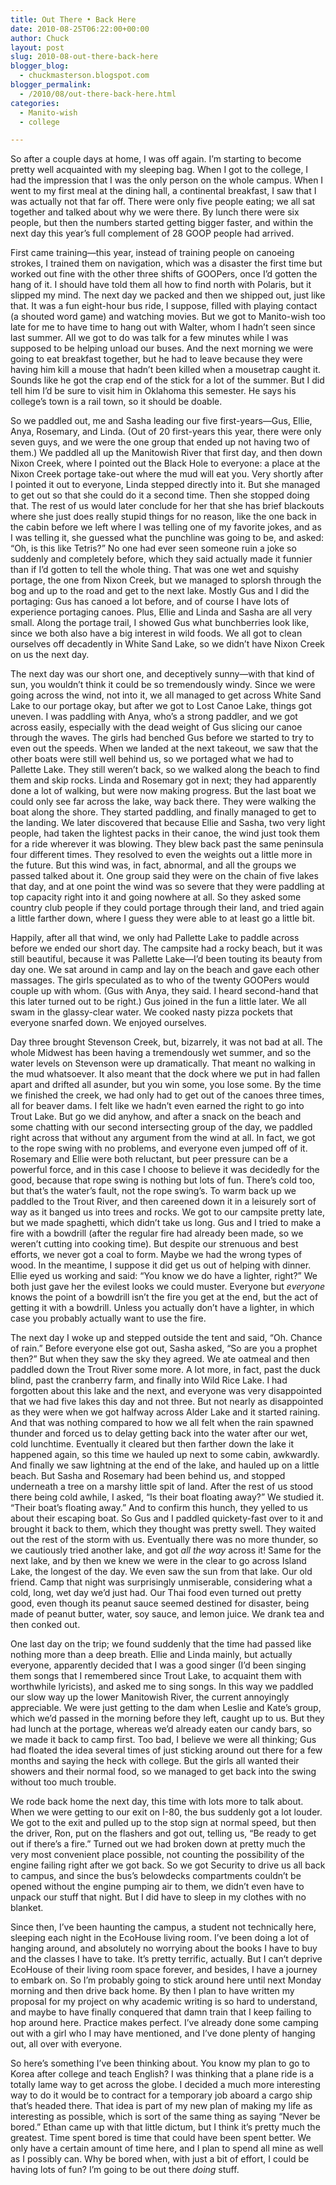 ```yaml
---
title: Out There • Back Here
date: 2010-08-25T06:22:00+00:00
author: Chuck
layout: post
slug: 2010-08-out-there-back-here
blogger_blog:
  - chuckmasterson.blogspot.com
blogger_permalink:
  - /2010/08/out-there-back-here.html
categories:
  - Manito-wish
  - college

---
```

So after a couple days at home, I was off again. I’m starting to become pretty
well acquainted with my sleeping bag. When I got to the college, I had the
impression that I was the only person on the whole campus. When I went to my
first meal at the dining hall, a continental breakfast, I saw that I was
actually not that far off. There were only five people eating; we all sat
together and talked about why we were there. By lunch there were six people,
but then the numbers started getting bigger faster, and within the next day
this year’s full complement of 28 GOOP people had arrived. 

First came training—this year, instead of training people on canoeing strokes,
I trained them on navigation, which was a disaster the first time but worked
out fine with the other three shifts of GOOPers, once I’d gotten the hang of
it. I should have told them all how to find north with Polaris, but it slipped
my mind. The next day we packed and then we shipped out, just like that. It was
a fun eight-hour bus ride, I suppose, filled with playing contact (a shouted
word game) and watching movies. But we got to Manito-wish too late for me to
have time to hang out with Walter, whom I hadn’t seen since last summer. All we
got to do was talk for a few minutes while I was supposed to be helping unload
our buses. And the next morning we were going to eat breakfast together, but he
had to leave because they were having him kill a mouse that hadn’t been killed
when a mousetrap caught it. Sounds like he got the crap end of the stick for a
lot of the summer. But I did tell him I’d be sure to visit him in Oklahoma this
semester. He says his college’s town is a rail town, so it should be doable.

So we paddled out, me and Sasha leading our five first-years—Gus, Ellie, Anya,
Rosemary, and Linda. (Out of 20 first-years this year, there were only seven
guys, and we were the one group that ended up not having two of them.) We
paddled all up the Manitowish River that first day, and then down Nixon Creek,
where I pointed out the Black Hole to everyone: a place at the Nixon Creek
portage take-out where the mud will eat you. Very shortly after I pointed it
out to everyone, Linda stepped directly into it. But she managed to get out so
that she could do it a second time. Then she stopped doing that. The rest of us
would later conclude for her that she has brief blackouts where she just does
really stupid things for no reason, like the one back in the cabin before we
left where I was telling one of my favorite jokes, and as I was telling it, she
guessed what the punchline was going to be, and asked: “Oh, is this like
Tetris?” No one had ever seen someone ruin a joke so suddenly and completely
before, which they said actually made it funnier than if I’d gotten to tell the
whole thing. That was one wet and squishy portage, the one from Nixon Creek,
but we managed to splorsh through the bog and up to the road and get to the
next lake. Mostly Gus and I did the portaging: Gus has canoed a lot before, and
of course I have lots of experience portaging canoes. Plus, Ellie and Linda and
Sasha are all very small. Along the portage trail, I showed Gus what
bunchberries look like, since we both also have a big interest in wild foods.
We all got to clean ourselves off decadently in White Sand Lake, so we didn’t
have Nixon Creek on us the next day.

The next day was our short one, and deceptively sunny—with that kind of sun,
you wouldn’t think it could be so tremendously windy. Since we were going
across the wind, not into it, we all managed to get across White Sand Lake to
our portage okay, but after we got to Lost Canoe Lake, things got uneven. I was
paddling with Anya, who’s a strong paddler, and we got across easily,
especially with the dead weight of Gus slicing our canoe through the waves. The
girls had benched Gus before we started to try to even out the speeds. When we
landed at the next takeout, we saw that the other boats were still well behind
us, so we portaged what we had to Pallette Lake. They still weren’t back, so we
walked along the beach to find them and skip rocks. Linda and Rosemary got in
next; they had apparently done a lot of walking, but were now making progress.
But the last boat we could only see far across the lake, way back there. They
were walking the boat along the shore. They started paddling, and finally
managed to get to the landing. We later discovered that because Ellie and
Sasha, two very light people, had taken the lightest packs in their canoe, the
wind just took them for a ride wherever it was blowing. They blew back past the
same peninsula four different times. They resolved to even the weights out a
little more in the future. But this wind was, in fact, abnormal, and all the
groups we passed talked about it. One group said they were on the chain of five
lakes that day, and at one point the wind was so severe that they were paddling
at top capacity right into it and going nowhere at all. So they asked some
country club people if they could portage through their land, and tried again a
little farther down, where I guess they were able to at least go a little bit.

Happily, after all that wind, we only had Pallette Lake to paddle across before
we ended our short day. The campsite had a rocky beach, but it was still
beautiful, because it was Pallette Lake—I’d been touting its beauty from day
one. We sat around in camp and lay on the beach and gave each other massages.
The girls speculated as to who of the twenty GOOPers would couple up with whom.
(Gus with Anya, they said. I heard second-hand that this later turned out to be
right.) Gus joined in the fun a little later. We all swam in the glassy-clear
water. We cooked nasty pizza pockets that everyone snarfed down. We enjoyed
ourselves.

Day three brought Stevenson Creek, but, bizarrely, it was not bad at all. The
whole Midwest has been having a tremendously wet summer, and so the water
levels on Stevenson were up dramatically. That meant no walking in the mud
whatsoever. It also meant that the dock where we put in had fallen apart and
drifted all asunder, but you win some, you lose some. By the time we finished
the creek, we had only had to get out of the canoes three times, all for beaver
dams. I felt like we hadn’t even earned the right to go into Trout Lake. But go
we did anyhow, and after a snack on the beach and some chatting with our second
intersecting group of the day, we paddled right across that without any
argument from the wind at all. In fact, we got to the rope swing with no
problems, and everyone even jumped off of it. Rosemary and Ellie were both
reluctant, but peer pressure can be a powerful force, and in this case I choose
to believe it was decidedly for the good, because that rope swing is nothing
but lots of fun. There’s cold too, but that’s the water’s fault, not the rope
swing’s. To warm back up we paddled to the Trout River, and then careened down
it in a leisurely sort of way as it banged us into trees and rocks. We got to
our campsite pretty late, but we made spaghetti, which didn’t take us long. Gus
and I tried to make a fire with a bowdrill (after the regular fire had already
been made, so we weren’t cutting into cooking time). But despite our strenuous
and best efforts, we never got a coal to form. Maybe we had the wrong types of
wood. In the meantime, I suppose it did get us out of helping with dinner.
Ellie eyed us working and said: “You know we do have a lighter, right?” We both
just gave her the evilest looks we could muster. Everyone but *everyone* knows
the point of a bowdrill isn’t the fire you get at the end, but the act of
getting it with a bowdrill. Unless you actually don’t have a lighter, in which
case you probably actually want to use the fire.

The next day I woke up and stepped outside the tent and said, “Oh. Chance of
rain.” Before everyone else got out, Sasha asked, “So are you a prophet then?”
But when they saw the sky they agreed. We ate oatmeal and then paddled down the
Trout River some more. A lot more, in fact, past the duck blind, past the
cranberry farm, and finally into Wild Rice Lake. I had forgotten about this
lake and the next, and everyone was very disappointed that we had five lakes
this day and not three. But not nearly as disappointed as they were when we got
halfway across Alder Lake and it started raining. And that was nothing compared
to how we all felt when the rain spawned thunder and forced us to delay getting
back into the water after our wet, cold lunchtime. Eventually it cleared but
then farther down the lake it happened again, so this time we hauled up next to
some cabin, awkwardly. And finally we saw lightning at the end of the lake, and
hauled up on a little beach. But Sasha and Rosemary had been behind us, and
stopped underneath a tree on a marshy little spit of land. After the rest of us
stood there being cold awhile, I asked, “Is their boat floating away?” We
studied it. “Their boat’s floating away.” And to confirm this hunch, they
yelled to us about their escaping boat. So Gus and I paddled quickety-fast over
to it and brought it back to them, which they thought was pretty swell. They
waited out the rest of the storm with us. Eventually there was no more thunder,
so we cautiously tried another lake, and got *all the way* across it! Same for
the next lake, and by then we knew we were in the clear to go across Island
Lake, the longest of the day. We even saw the sun from that lake. Our old
friend. Camp that night was surprisingly unmiserable, considering what a cold,
long, wet day we’d just had. Our Thai food even turned out pretty good, even
though its peanut sauce seemed destined for disaster, being made of peanut
butter, water, soy sauce, and lemon juice. We drank tea and then conked out.

One last day on the trip; we found suddenly that the time had passed like
nothing more than a deep breath. Ellie and Linda mainly, but actually everyone,
apparently decided that I was a good singer (I’d been singing them songs that I
remembered since Trout Lake, to acquaint them with worthwhile lyricists), and
asked me to sing songs. In this way we paddled our slow way up the lower
Manitowish River, the current annoyingly appreciable. We were just getting to
the dam when Leslie and Kate’s group, which we’d passed in the morning before
they left, caught up to us. But they had lunch at the portage, whereas we’d
already eaten our candy bars, so we made it back to camp first. Too bad, I
believe we were all thinking; Gus had floated the idea several times of just
sticking around out there for a few months and saying the heck with college.
But the girls all wanted their showers and their normal food, so we managed to
get back into the swing without too much trouble.

We rode back home the next day, this time with lots more to talk about. When we
were getting to our exit on I-80, the bus suddenly got a lot louder. We got to
the exit and pulled up to the stop sign at normal speed, but then the driver,
Ron, put on the flashers and got out, telling us, “Be ready to get out if
there’s a fire.” Turned out we had broken down at pretty much the very most
convenient place possible, not counting the possibility of the engine failing
right after we got back. So we got Security to drive us all back to campus, and
since the bus’s belowdecks compartments couldn’t be opened without the engine
pumping air to them, we didn’t even have to unpack our stuff that night. But I
did have to sleep in my clothes with no blanket.

Since then, I’ve been haunting the campus, a student not technically here,
sleeping each night in the EcoHouse living room. I’ve been doing a lot of
hanging around, and absolutely no worrying about the books I have to buy and
the classes I have to take. It’s pretty terrific, actually. But I can’t deprive
EcoHouse of their living room space forever, and besides, I have a journey to
embark on. So I’m probably going to stick around here until next Monday morning
and then drive back home. By then I plan to have written my proposal for my
project on why academic writing is so hard to understand, and maybe to have
finally conquered that damn train that I keep failing to hop around here.
Practice makes perfect. I’ve already done some camping out with a girl who I
may have mentioned, and I’ve done plenty of hanging out, all over with
everyone.

So here’s something I’ve been thinking about. You know my plan to go to Korea
after college and teach English? I was thinking that a plane ride is a totally
lame way to get across the globe. I decided a much more interesting way to do
it would be to contract for a temporary job aboard a cargo ship that’s headed
there. That idea is part of my new plan of making my life as interesting as
possible, which is sort of the same thing as saying “Never be bored.” Ethan
came up with that little dictum, but I think it’s pretty much the greatest.
Time spent bored is time that could have been spent better. We only have a
certain amount of time here, and I plan to spend all mine as well as I possibly
can. Why be bored when, with just a bit of effort, I could be having lots of
fun? I’m going to be out there *doing* stuff.



